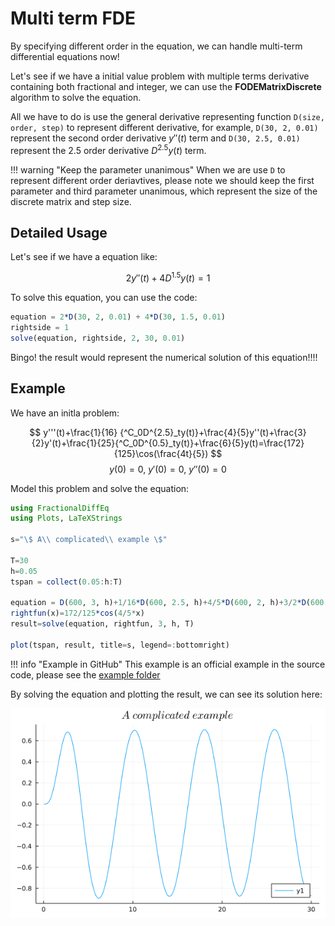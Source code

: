 # Multi term FDE

By specifying different order in the equation, we can handle multi-term differential equations now!

Let's see if we have a initial value problem with multiple terms derivative containing both fractional and integer, we can use the **FODEMatrixDiscrete** algorithm to solve the equation.

All we have to do is use the general derivative representing function ```D(size, order, step)``` to represent different derivative, for example, ```D(30, 2, 0.01)``` represent the second order derivative $y''(t)$ term and ```D(30, 2.5, 0.01)``` represent the 2.5 order derivative $D^{2.5}y(t)$ term.

!!! warning "Keep the parameter unanimous"
    When we are use ```D``` to represent different order deriavtives, please note we should keep the first parameter and third parameter unanimous, which represent the size of the discrete matrix and step size.

## Detailed Usage

Let's see if we have a equation like:

```math
2y''(t)+4D^{1.5}y(t)=1
```

To solve this equation, you can use the code:

```julia
equation = 2*D(30, 2, 0.01) + 4*D(30, 1.5, 0.01)
rightside = 1
solve(equation, rightside, 2, 30, 0.01)
```

Bingo! the result would represent the numerical solution of this equation!!!!

## Example

We have an initla problem:

$$
y'''(t)+\frac{1}{16} {^C_0D^{2.5}_ty(t)}+\frac{4}{5}y''(t)+\frac{3}{2}y'(t)+\frac{1}{25}{^C_0D^{0.5}_ty(t)}+\frac{6}{5}y(t)=\frac{172}{125}\cos(\frac{4t}{5})
$$
$$
y(0)=0,\ y'(0)=0,\ y''(0)=0
$$

Model this problem and solve the equation:

```julia
using FractionalDiffEq
using Plots, LaTeXStrings

s="\$ A\\ complicated\\ example \$"

T=30
h=0.05
tspan = collect(0.05:h:T)

equation = D(600, 3, h)+1/16*D(600, 2.5, h)+4/5*D(600, 2, h)+3/2*D(600, 1, h)+1/25*D(600, 0.5, h)+6/5*D(600, 1, h);
rightfun(x)=172/125*cos(4/5*x)
result=solve(equation, rightfun, 3, h, T)

plot(tspan, result, title=s, legend=:bottomright)
```

!!! info "Example in GitHub"
    This example is an official example in the source code, please see the [example folder](https://github.com/SciFracX/FractionalDiffEq.jl/blob/master/examples/complicated_example.jl)

By solving the equation and plotting the result, we can see its solution here:

![Solution](./assets/complicated_example.png)